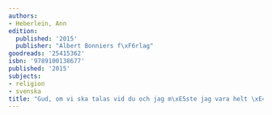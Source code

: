 ```yaml
---
authors:
- Heberlein, Ann
edition:
  published: '2015'
  publisher: "Albert Bonniers f\xF6rlag"
goodreads: '25415362'
isbn: '9789100138677'
published: '2015'
subjects:
- religion
- svenska
title: "Gud, om vi ska talas vid du och jag m\xE5ste jag vara helt \xE4rlig"
---
```


